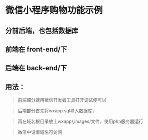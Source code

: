 # 微信小程序购物功能示例

## 分前后端，也包括数据库

## 前端在 front-end/下

## 后端在 back-end/下

## 用法：

>前端部分就用微信开发者工具打开调试便可以

>后端部分首先将wxapp.sql导入数据库，

>再在域名根目录放上wxapp/,images/文件，使用php服务器运行

>微信中设置域名可访问

